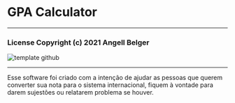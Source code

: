 # GPA Calculator
 ***
### License Copyright (c) 2021 Angell Belger
![template github](https://user-images.githubusercontent.com/82967046/116450089-4639f780-a831-11eb-9673-4b18a47c4e91.png)
***
Esse software foi criado com a intenção de ajudar as pessoas que querem converter sua nota para o sistema internacional, fiquem à vontade para darem sujestões ou relatarem problema se houver.
